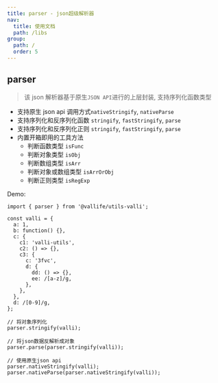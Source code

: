 ```yaml
---
title: parser - json超级解析器
nav:
  title: 使用文档
  path: /libs
group:
  path: /
  order: 5
---
```


## parser

> 该 json 解析器基于原生`JSON API`进行的上层封装, 支持序列化函数类型

- 支持原生 json api 调用方式`nativeStringify`, `nativeParse`
- 支持序列化和反序列化函数 `stringify`, `fastStringify`, `parse`
- 支持序列化和反序列化正则 `stringify`, `fastStringify`, `parse`
- 内置开箱即用的工具方法
  - 判断函数类型 `isFunc`
  - 判断对象类型 `isObj`
  - 判断数组类型 `isArr`
  - 判断对象或数组类型 `isArrOrObj`
  - 判断正则类型 `isRegExp`

Demo:

```tsx | pure
import { parser } from '@vallife/utils-valli';

const valli = {
  a: 1,
  b: function() {},
  c: {
    c1: 'valli-utils',
    c2: () => {},
    c3: {
      c: '3fvc',
      d: {
        dd: () => {},
        ee: /[a-z]/g,
      },
    },
  },
  d: /[0-9]/g,
};

// 将对象序列化
parser.stringify(valli);

// 将json数据反解析成对象
parser.parse(parser.stringify(valli));

// 使用原生json api
parser.nativeStringify(valli);
parser.nativeParse(parser.nativeStringify(valli));
```
